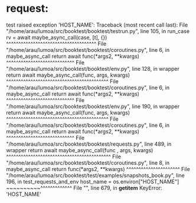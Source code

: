 # request:


test raised exception 'HOST_NAME':
Traceback (most recent call last):
  File "/home/arau/lumoa/src/booktest/booktest/testrun.py", line 105, in run_case
    rv = await maybe_async_call(case, [t], {})
         ^^^^^^^^^^^^^^^^^^^^^^^^^^^^^^^^^^^^^
  File "/home/arau/lumoa/src/booktest/booktest/coroutines.py", line 6, in maybe_async_call
    return await func(*args2, **kwargs)
           ^^^^^^^^^^^^^^^^^^^^^^^^^^^^
  File "/home/arau/lumoa/src/booktest/booktest/env.py", line 128, in wrapper
    return await maybe_async_call(func, args, kwargs)
           ^^^^^^^^^^^^^^^^^^^^^^^^^^^^^^^^^^^^^^^^^^
  File "/home/arau/lumoa/src/booktest/booktest/coroutines.py", line 6, in maybe_async_call
    return await func(*args2, **kwargs)
           ^^^^^^^^^^^^^^^^^^^^^^^^^^^^
  File "/home/arau/lumoa/src/booktest/booktest/env.py", line 190, in wrapper
    return await maybe_async_call(func, args, kwargs)
           ^^^^^^^^^^^^^^^^^^^^^^^^^^^^^^^^^^^^^^^^^^
  File "/home/arau/lumoa/src/booktest/booktest/coroutines.py", line 6, in maybe_async_call
    return await func(*args2, **kwargs)
           ^^^^^^^^^^^^^^^^^^^^^^^^^^^^
  File "/home/arau/lumoa/src/booktest/booktest/requests.py", line 489, in wrapper
    return await maybe_async_call(func , args, kwargs)
           ^^^^^^^^^^^^^^^^^^^^^^^^^^^^^^^^^^^^^^^^^^^
  File "/home/arau/lumoa/src/booktest/booktest/coroutines.py", line 8, in maybe_async_call
    return func(*args2, **kwargs)
           ^^^^^^^^^^^^^^^^^^^^^^
  File "/home/arau/lumoa/src/booktest/test/examples/snapshots_book.py", line 196, in test_requests_and_env
    host_name = os.environ["HOST_NAME"]
                ~~~~~~~~~~^^^^^^^^^^^^^
  File "<frozen os>", line 679, in __getitem__
KeyError: 'HOST_NAME'

